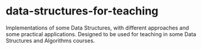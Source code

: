 # data-structures-for-teaching

Implementations of some Data Structures, with different approaches and some practical applications. Designed to be used for teaching in some Data Structures and Algorithms courses.
